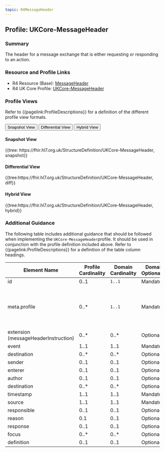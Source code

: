 ```yaml
---
topic: R4MessageHeader
---
```

## Profile: UKCore-MessageHeader

### Summary
The header for a message exchange that is either requesting or responding to an action.

### Resource and Profile Links
* R4 Resource (Base): [MessageHeader](https://hl7.org/fhir/R4/messageheader.html)
* R4 UK Core Profile: [UKCore-MessageHeader](https://simplifier.net/hl7fhirukcorer4/ukcore-messageheader)

### Profile Views
Refer to {{pagelink:ProfileDescriptions}} for a definition of the different profile view formats.
<div class="tab fhirTree">
    <button class="tablinks active" onclick="openTab(event, 'Snapshot View')">Snapshot View</button>
    <button class="tablinks" onclick="openTab(event, 'Differential View')">Differential View</button>
    <button class="tablinks" onclick="openTab(event, 'Hybrid View')">Hybrid View</button>
</div>

<div id="Snapshot View" class="tabcontent" style="display:block">
    <h4>Snapshot View</h4>
    {{tree: https://fhir.hl7.org.uk/StructureDefinition/UKCore-MessageHeader, snapshot}}
</div>

<div id="Differential View" class="tabcontent">
    <h4>Differential View</h4>
    {{tree:https://fhir.hl7.org.uk/StructureDefinition/UKCore-MessageHeader, diff}}
</div>

<div id="Hybrid View" class="tabcontent">
    <h4>Hybrid View</h4>
    {{tree:https://fhir.hl7.org.uk/StructureDefinition/UKCore-MessageHeader, hybrid}}
</div>

### Additional Guidance
The following table includes additional guidance that should be followed when implementing the `UKCore-MessageHeader`profile. It should be used in conjunction with the profile definition included above. Refer to {{pagelink:ProfileDescriptions}} for a definition of the table column headings.

<table class="regular">
    <thead>
        <tr>
            <th width="15%">Element Name</th>
            <th width="10%">Profile Cardinality</th>
            <th width="10%">Domain Cardinality</th>
            <th width="10%">Domain Optionality</th>
            <th width="10%">Type</th>
            <th width="45%">Definition, Constraints and Notes</th>
        </tr>
    </thead>
    <tbody>
        <tr>
            <td>id</td>
            <td>0..1</td>
            <td><code>1..1</code></td>
            <td>Mandatory</td>
            <td><a href="https://hl7.org/fhir/R4/datatypes.html#id">id</a></td>
            <td>The logical identifier for the resource instance.</td>
        </tr>
        <tr>
            <td>meta.profile</td>
            <td>0..*</td>
            <td><code>1..1</code></td>
            <td>Mandatory</td>
            <td><a href="https://hl7.org/fhir/R4/datatypes.html#uri">uri</a></td>
            <td>The canonical URL for the <code>UKCore-MessageHeader</code> profile.<br><br>This <b>SHALL</b> be populated with the following fixed value:<br><code>https://fhir.hl7.org.uk/StructureDefinition/UKCore-MessageHeader</code></td>
        </tr>
        <tr>
            <td>extension (messageHeaderInstruction)</td>
            <td>0..*</td>
            <td>0..*</td>
            <td>Optional</td>
            <td><a href="https://hl7.org/fhir/R4/extensibility.html#Extension">Extension</a></td>
            <td></td>
        </tr>
        <tr>
            <td>event</td>
            <td>1..1</td>
            <td>1..1</td>
            <td>Mandatory</td>
            <td><a href="https://hl7.org/fhir/R4/datatypes.html#Coding">Coding</a> | <a href="https://hl7.org/fhir/R4/datatypes.html#uri">uri</a></td>
            <td></td>
        </tr>
        <tr>
            <td>destination</td>
            <td>0..*</td>
            <td>0..*</td>
            <td>Optional</td>
            <td><a href="https://hl7.org/fhir/R4/backboneelement.html">BackboneElement</a></td>
            <td></td>
        </tr>
        <tr>
            <td>sender</td>
            <td>0..1</td>
            <td>0..1</td>
            <td>Optional</td>
            <td><a href="https://hl7.org/fhir/R4/references.html#2.3.0">Reference</a></td>
            <td></td>
        </tr>
        <tr>
            <td>enterer</td>
            <td>0..1</td>
            <td>0..1</td>
            <td>Optional</td>
            <td><a href="https://hl7.org/fhir/R4/references.html#2.3.0">Reference</a></td>
            <td></td>
        </tr>
        <tr>
            <td>author</td>
            <td>0..1</td>
            <td>0..1</td>
            <td>Optional</td>
            <td><a href="https://hl7.org/fhir/R4/references.html#2.3.0">Reference</a></td>
            <td></td>
        </tr>
        <tr>
            <td>destination</td>
            <td>0..*</td>
            <td>0..*</td>
            <td>Optional</td>
            <td><a href="https://hl7.org/fhir/R4/backboneelement.html">BackboneElement</a></td>
            <td></td>
        </tr>
        <tr>
            <td>timestamp</td>
            <td>1..1</td>
            <td>1..1</td>
            <td>Mandatory</td>
            <td><a href="https://hl7.org/fhir/R4/datatypes.html#instant">instant</a></td>
            <td></td>
        </tr>
        <tr>
            <td>source</td>
            <td>1..1</td>
            <td>1..1</td>
            <td>Mandatory</td>
            <td><a href="https://hl7.org/fhir/R4/backboneelement.html">BackboneElement</a></td>
            <td></td>
        </tr>
        <tr>
            <td>responsible</td>
            <td>0..1</td>
            <td>0..1</td>
            <td>Optional</td>
            <td><a href="https://hl7.org/fhir/R4/references.html#2.3.0">Reference</a></td>
            <td></td>
        </tr>
        <tr>
            <td>reason</td>
            <td>0.1</td>
            <td>0..1</td>
            <td>Optional</td>
            <td><a href="https://hl7.org/fhir/R4/datatypes.html#CodeableConcept">CodeableConcept</a></td>
            <td></td>
        </tr>
        <tr>
            <td>response</td>
            <td>0..1</td>
            <td>0..1</td>
            <td>Optional</td>
            <td><a href="https://hl7.org/fhir/R4/backboneelement.html">BackboneElement</a></td>
            <td></td>
        </tr>
        <tr>
            <td>focus</td>
            <td>0..*</td>
            <td>0..*</td>
            <td>Optional</td>
            <td><a href="https://hl7.org/fhir/R4/references.html#2.3.0">Reference</a></td>
            <td></td>
        </tr>
        <tr>
            <td>definition</td>
            <td>0..1</td>
            <td>0..1</td>
            <td>Optional</td>
            <td><a href="https://hl7.org/fhir/R4/datatypes.html#canonical">canonical</a></td>
            <td></td>
        </tr>
    </tbody>
</table>

<br>